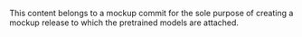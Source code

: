 This content belongs to a mockup commit for the sole purpose of creating a mockup release to which the pretrained models are attached.
